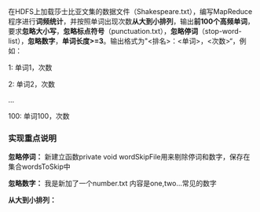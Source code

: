 在HDFS上加载莎士比亚文集的数据文件（Shakespeare.txt），编写MapReduce程序进行**词频统计**，并按照单词出现次数**从大到小排列**，输出**前100个高频单词**，要求**忽略大小写**，**忽略标点符号**（punctuation.txt），**忽略停词**（stop-word-list），**忽略数字**，**单词长度>=3**。输出格式为"<排名>：<单词>，<次数>“，例如：


1: 单词1，次数

2: 单词2，次数

...

100: 单词100，次数
### 实现重点说明

**忽略停词：** 新建立函数private void wordSkipFile用来剔除停词和数字，保存在集合wordsToSkip中

**忽略数字：** 我是新加了一个number.txt 内容是one,two...常见的数字

**从大到小排列：**
